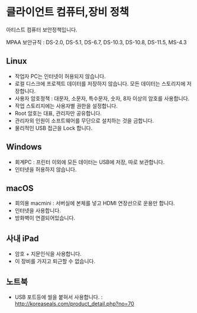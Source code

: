 # 클라이언트 컴퓨터,장비 정책
아티스트 컴퓨터 보안정책입니다.

MPAA 보안규칙 : DS-2.0, DS-5.1, DS-6.7, DS-10.3, DS-10.8, DS-11.5, MS-4.3

## Linux
- 작업자 PC는 인터넷이 허용되지 않습니다.
- 로컬 디스크에 프로젝트 데이터를 저장하지 않습니다. 모든 데이터는 스토리지에 저장합니다.
- 사용자 암호정책 : 대문자, 소문자, 특수문자, 숫자, 8자 이상의 암호를 사용합니다.
- 작업 스토리지에는 사용자별 권한을 설정합니다.
- Root 암호는 대표, 관리자만 공유합니다.
- 관리자외 인원이 소프트웨어를 무단으로 설치하는 것을 금합니다.
- 물리적인 USB 접근을 Lock 합니다.

## Windows
- 회계PC : 프린터 이외에 모든 데이터는 USB에 저장, 따로 보관합니다.
- 인터넷을 허용하지 않습니다.

## macOS
- 회의용 macmini : 서버실에 본체를 넣고 HDMI 연장선으로 운용만 합니다.
- 인터넷을 사용합니다.
- 방화벽이 연결되어있습니다.

## 사내 iPad
- 암호 + 지문인식을 사용합니다.
- 이 장비를 가지고 퇴근할 수 없습니다.

## 노트북
- USB 포트등에 씰을 붙혀서 사용합니다. : http://koreaseals.com/product_detail.php?no=70
